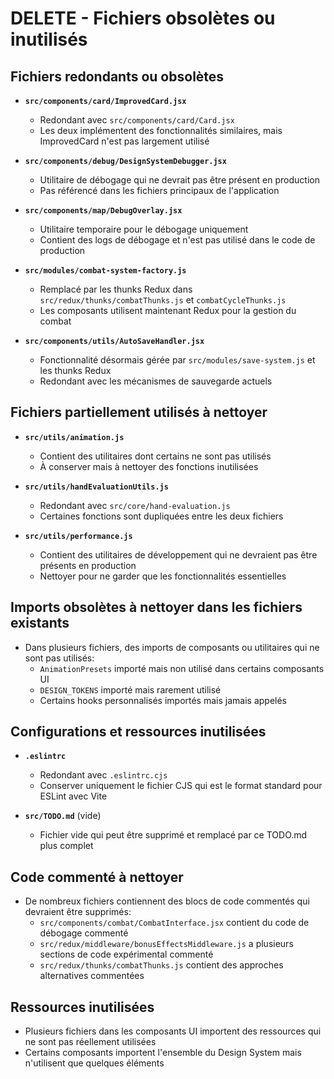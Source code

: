 # DELETE - Fichiers obsolètes ou inutilisés

## Fichiers redondants ou obsolètes

- **`src/components/card/ImprovedCard.jsx`**

  - Redondant avec `src/components/card/Card.jsx`
  - Les deux implémentent des fonctionnalités similaires, mais ImprovedCard n'est pas largement utilisé

- **`src/components/debug/DesignSystemDebugger.jsx`**

  - Utilitaire de débogage qui ne devrait pas être présent en production
  - Pas référencé dans les fichiers principaux de l'application

- **`src/components/map/DebugOverlay.jsx`**

  - Utilitaire temporaire pour le débogage uniquement
  - Contient des logs de débogage et n'est pas utilisé dans le code de production

- **`src/modules/combat-system-factory.js`**

  - Remplacé par les thunks Redux dans `src/redux/thunks/combatThunks.js` et `combatCycleThunks.js`
  - Les composants utilisent maintenant Redux pour la gestion du combat

- **`src/components/utils/AutoSaveHandler.jsx`**
  - Fonctionnalité désormais gérée par `src/modules/save-system.js` et les thunks Redux
  - Redondant avec les mécanismes de sauvegarde actuels

## Fichiers partiellement utilisés à nettoyer

- **`src/utils/animation.js`**

  - Contient des utilitaires dont certains ne sont pas utilisés
  - À conserver mais à nettoyer des fonctions inutilisées

- **`src/utils/handEvaluationUtils.js`**

  - Redondant avec `src/core/hand-evaluation.js`
  - Certaines fonctions sont dupliquées entre les deux fichiers

- **`src/utils/performance.js`**
  - Contient des utilitaires de développement qui ne devraient pas être présents en production
  - Nettoyer pour ne garder que les fonctionnalités essentielles

## Imports obsolètes à nettoyer dans les fichiers existants

- Dans plusieurs fichiers, des imports de composants ou utilitaires qui ne sont pas utilisés:
  - `AnimationPresets` importé mais non utilisé dans certains composants UI
  - `DESIGN_TOKENS` importé mais rarement utilisé
  - Certains hooks personnalisés importés mais jamais appelés

## Configurations et ressources inutilisées

- **`.eslintrc`**

  - Redondant avec `.eslintrc.cjs`
  - Conserver uniquement le fichier CJS qui est le format standard pour ESLint avec Vite

- **`src/TODO.md`** (vide)
  - Fichier vide qui peut être supprimé et remplacé par ce TODO.md plus complet

## Code commenté à nettoyer

- De nombreux fichiers contiennent des blocs de code commentés qui devraient être supprimés:
  - `src/components/combat/CombatInterface.jsx` contient du code de débogage commenté
  - `src/redux/middleware/bonusEffectsMiddleware.js` a plusieurs sections de code expérimental commenté
  - `src/redux/thunks/combatThunks.js` contient des approches alternatives commentées

## Ressources inutilisées

- Plusieurs fichiers dans les composants UI importent des ressources qui ne sont pas réellement utilisées
- Certains composants importent l'ensemble du Design System mais n'utilisent que quelques éléments
